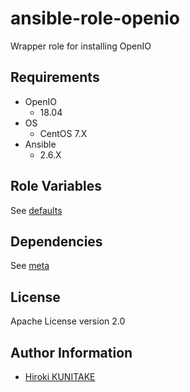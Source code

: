 # ansible-role-openio

Wrapper role for installing OpenIO

## Requirements

- OpenIO
  - 18.04
- OS
  - CentOS 7.X
- Ansible
  - 2.6.X

## Role Variables

See [defaults](defaults/main.yml)

## Dependencies

See [meta](meta/main.yml)

## License

Apache License version 2.0

## Author Information

- [Hiroki KUNITAKE](https://github.com/kntk/)
